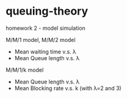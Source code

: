 # queuing-theory
homework 2 - model simulation

M/M/1 model, M/M/2 model
- Mean waiting time v.s. λ 
- Mean Queue length v.s. λ 

M/M/1/k model
-  Mean Queue length v.s. λ
-  Mean Blocking rate v.s. k (with λ=2 and 3)
